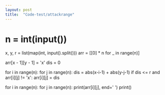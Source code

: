 ```yaml
---
layout: post
title:  "Code-test/attackrange"
---
```


# n = int(input())
x, y, r = list(map(int, input().split()))
arr = [[0] * n for _ in range(n)]

arr[x - 1][y - 1] = 'x'
dis = 0

for i in range(n):
    for j in range(n):
        dis = abs(x-i-1) + abs(y-j-1)
        if dis <= r and arr[i][j] != 'x':
            arr[i][j] = dis


for i in range(n):
    for j in range(n):
        print(arr[i][j], end=' ')
    print()



